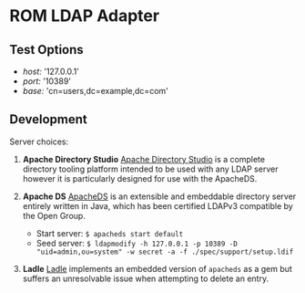 # ROM LDAP Adapter

## Test Options

- *host:* '127.0.0.1'
- *port:* '10389'
- *base:* 'cn=users,dc=example,dc=com'

## Development

Server choices:

1. **Apache Directory Studio**
    [Apache Directory Studio](http://directory.apache.org/studio/downloads) is a complete directory tooling platform intended to be used with any LDAP server however it is particularly designed for use with the ApacheDS.

2. **Apache DS**
    [ApacheDS](http://directory.apache.org/apacheds/downloads) is an extensible and embeddable directory server entirely written in Java, which has been certified LDAPv3 compatible by the Open Group.
    - Start server:
      `$ apacheds start default`
    - Seed server:
      `$ ldapmodify -h 127.0.0.1 -p 10389 -D "uid=admin,ou=system" -w secret -a -f ./spec/support/setup.ldif`


3. **Ladle**
    [Ladle](https://github.com/NUBIC/ladle) implements an embedded version of `apacheds` as a gem but suffers an unresolvable issue when attempting to delete an entry.


